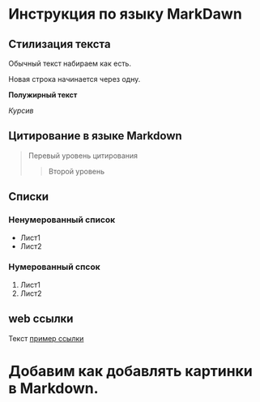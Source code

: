 # Инструкция по языку MarkDawn

## Стилизация текста
Обычный текст набираем как есть.

Новая строка начинается через одну.

**Полужирный текст**

*Курсив*

## Цитирование в  языке Markdown
> Перевый уровень цитирования
>> Второй уровень

## Списки
### Ненумерованный список
* Лист1
* Лист2

### Нумерованный спсок
1. Лист1
2. Лист2

## web ссылки
Текст [пример ссылки]("http.example.com" "Всплывающая подсказка")

 # Добавим как добавлять картинки в Markdown.